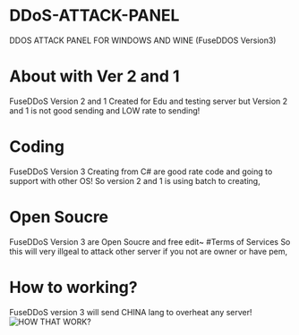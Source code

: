 # DDoS-ATTACK-PANEL
DDOS ATTACK PANEL FOR WINDOWS AND WINE (FuseDDOS Version3)
# About with Ver 2 and 1
FuseDDoS Version 2 and 1 Created for Edu and testing server
but Version 2 and 1 is not good sending and LOW rate to sending!
# Coding
FuseDDoS Version 3 Creating from C# are good rate code and going to support with other OS!
So version 2 and 1 is using batch to creating,
# Open Soucre
FuseDDoS Version 3 are Open Soucre and free edit~
#Terms of Services
So this will very illgeal to attack other server if you not are owner or have pem,
# How to working?
FuseDDoS version 3 will send CHINA lang to overheat any server!
![HOW THAT WORK?](https://media.discordapp.net/attachments/879939876181647380/911838523114528858/howwork.png?width=867&height=434)
